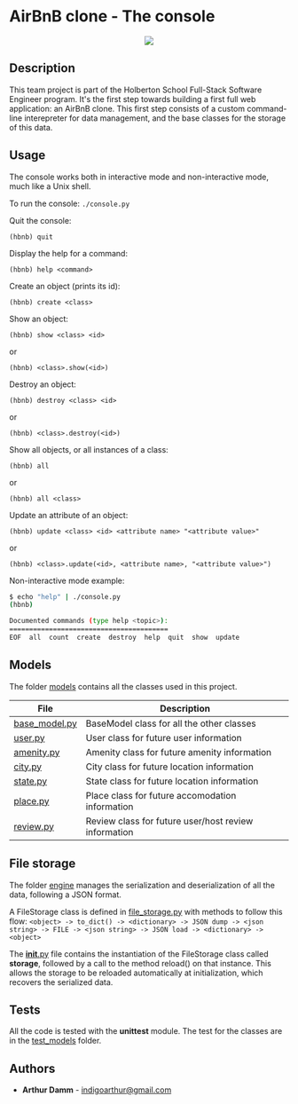 # AirBnB clone - The console

<p align="center">
    <img src="https://i.imgur.com/JOhaZ5m.png">
</p>

## Description

This team project is part of the Holberton School Full-Stack Software Engineer program.
It's the first step towards building a first full web application: an AirBnB clone.
This first step consists of a custom command-line interepreter for data management, and the base classes for the storage of this data.

## Usage

The console works both in interactive mode and non-interactive mode, much like a Unix shell.

To run the console:
```./console.py```

Quit the console:
```
(hbnb) quit
```

Display the help for a command:
```
(hbnb) help <command>
```

Create an object (prints its id):
```
(hbnb) create <class>
```

Show an object:
```
(hbnb) show <class> <id>
```
or
```
(hbnb) <class>.show(<id>)
```

Destroy an object:
```
(hbnb) destroy <class> <id>
```
or
```
(hbnb) <class>.destroy(<id>)
```

Show all objects, or all instances of a class:
```
(hbnb) all
```
or
```
(hbnb) all <class>
```

Update an attribute of an object:
```
(hbnb) update <class> <id> <attribute name> "<attribute value>"
```
or
```
(hbnb) <class>.update(<id>, <attribute name>, "<attribute value>")
```

Non-interactive mode example:
```bash
$ echo "help" | ./console.py
(hbnb)

Documented commands (type help <topic>):
========================================
EOF  all  count  create  destroy  help  quit  show  update
```

## Models

The folder [models](./models/) contains all the classes used in this project.

File | Description
---- | -----------
[base_model.py](./models/base_model.py) | BaseModel class for all the other classes
[user.py](./models/user.py) | User class for future user information
[amenity.py](./models/amenity.py) | Amenity class for future amenity information
[city.py](./models/city.py) | City class for future location information
[state.py](./models/state.py) | State class for future location information
[place.py](./models/place.py) | Place class for future accomodation information
[review.py](./models/review.py) | Review class for future user/host review information

## File storage

The folder [engine](./models/engine/) manages the serialization and deserialization of all the data, following a JSON format.

A FileStorage class is defined in [file_storage.py](./models/engine/file_storage.py) with methods to follow this flow:
```<object> -> to_dict() -> <dictionary> -> JSON dump -> <json string> -> FILE -> <json string> -> JSON load -> <dictionary> -> <object>```

The [__init__.py](./models/__init__.py) file contains the instantiation of the FileStorage class called **storage**, followed by a call to the method reload() on that instance.
This allows the storage to be reloaded automatically at initialization, which recovers the serialized data.

## Tests

All the code is tested with the **unittest** module.
The test for the classes are in the [test_models](./tests/tests_models) folder.

## Authors

* **Arthur Damm** - [indigoarthur@gmail.com](https://github.com/arthurdamm)
